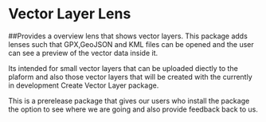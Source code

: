 # Vector Layer Lens

##Provides a overview lens that shows vector layers.
This package adds lenses such that GPX,GeoJSON and KML files can be opened and the user can see a preview of the vector data inside it.

Its intended for small vector layers that can be uploaded diectly to the plaform and also those vector layers that will be created with the currently in development Create Vector Layer package.

This is a prerelease package that gives our users who install the package the option to see where we are going and also provide feedback back to us.

